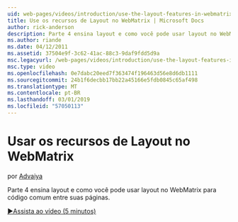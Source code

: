 ```yaml
---
uid: web-pages/videos/introduction/use-the-layout-features-in-webmatrix
title: Use os recursos de Layout no WebMatrix | Microsoft Docs
author: rick-anderson
description: Parte 4 ensina layout e como você pode usar layout no WebMatrix para código comum entre suas páginas.
ms.author: riande
ms.date: 04/12/2011
ms.assetid: 37504e9f-3c62-41ac-88c3-9daf9fdd5d9a
msc.legacyurl: /web-pages/videos/introduction/use-the-layout-features-in-webmatrix
msc.type: video
ms.openlocfilehash: 0e7dabc20eed7f363474f196463d56e8d6db1111
ms.sourcegitcommit: 24b1f6decbb17bb22a45166e5fdb0845c65af498
ms.translationtype: MT
ms.contentlocale: pt-BR
ms.lasthandoff: 03/01/2019
ms.locfileid: "57050113"
---
```

<a name="use-the-layout-features-in-webmatrix"></a>Usar os recursos de Layout no WebMatrix
====================
por [Advaiya](https://twitter.com/Advaiyasolns)

Parte 4 ensina layout e como você pode usar layout no WebMatrix para código comum entre suas páginas.

[&#9654;Assista ao vídeo (5 minutos)](https://channel9.msdn.com/Blogs/ASP-NET-Site-Videos/use-the-layout-features-in-webmatrix)
